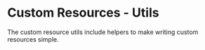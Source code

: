 # Custom Resources - Utils

The custom resource utils include helpers to make writing custom resources simple.

